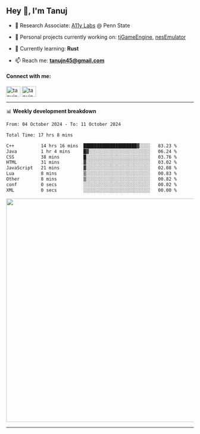 <h2>Hey 👋, I'm Tanuj</h2>

- 🔬 Research Associate: [A11y Labs](https://a11y.ist.psu.edu/) @ Penn State 

- 🔭 Personal projects currently working on: [tjGameEngine](https://github.com/tanujn45/tjGameEngine), [nesEmulator](https://github.com/tanujn45/nesEmulator)

- 🌱 Currently learning: **Rust**

- 📫 Reach me: **tanujn45@gmail.com**

<h4 align="left">Connect with me:</h4>
<p align="left">
<a href="https://twitter.com/tanujn45" target="blank"><img align="center" src="https://raw.githubusercontent.com/rahuldkjain/github-profile-readme-generator/master/src/images/icons/Social/twitter.svg" alt="tanujn45" height="28" width="38" /></a>
<a href="https://linkedin.com/in/tanujn45" target="blank"><img align="center" src="https://raw.githubusercontent.com/rahuldkjain/github-profile-readme-generator/master/src/images/icons/Social/linked-in-alt.svg" alt="tanujn45" height="28" width="38" /></a>
</p>

-------

📊 **Weekly development breakdown**
<!--START_SECTION:waka-->

```txt
From: 04 October 2024 - To: 11 October 2024

Total Time: 17 hrs 8 mins

C++          14 hrs 16 mins  ████████████████████▓░░░░   83.23 %
Java         1 hr 4 mins     █▓░░░░░░░░░░░░░░░░░░░░░░░   06.24 %
CSS          38 mins         █░░░░░░░░░░░░░░░░░░░░░░░░   03.76 %
HTML         31 mins         ▓░░░░░░░░░░░░░░░░░░░░░░░░   03.02 %
JavaScript   21 mins         ▓░░░░░░░░░░░░░░░░░░░░░░░░   02.08 %
Lua          8 mins          ▒░░░░░░░░░░░░░░░░░░░░░░░░   00.83 %
Other        8 mins          ▒░░░░░░░░░░░░░░░░░░░░░░░░   00.82 %
conf         0 secs          ░░░░░░░░░░░░░░░░░░░░░░░░░   00.02 %
XML          0 secs          ░░░░░░░░░░░░░░░░░░░░░░░░░   00.00 %
```

<!--END_SECTION:waka-->

<img src="https://wakatime.com/share/@018e9abd-1aa4-4aa6-9db7-5ca3b999e810/4650b67a-98aa-46b4-b598-3d8a2451f0df.svg" width="600"/>

-------
